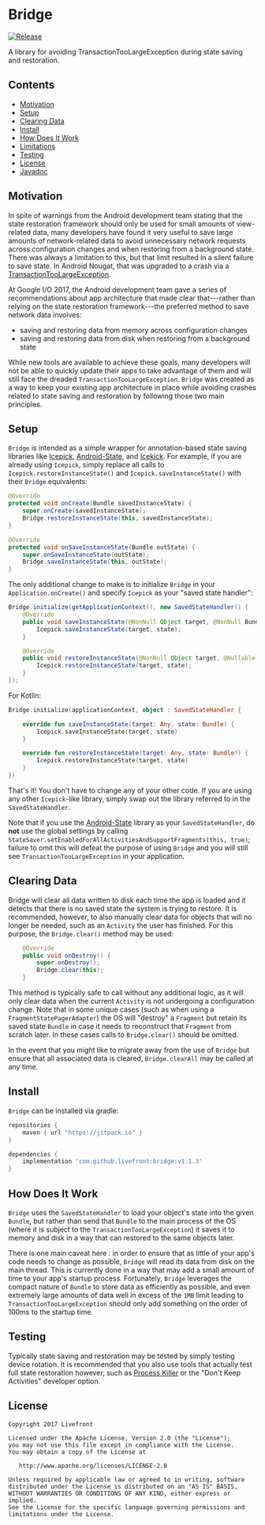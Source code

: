 # Bridge

[![Release](https://jitpack.io/v/Livefront/bridge.svg)](https://jitpack.io/#Livefront/bridge)

A library for avoiding TransactionTooLargeException during state saving and restoration.

## Contents

* [Motivation](#motivation)
* [Setup](#setup)
* [Clearing Data](#clear)
* [Install](#install)
* [How Does It Work](#how)
* [Limitations](#limitations)
* [Testing](#testing)
* [License](#license)
* [Javadoc](https://jitpack.io/com/github/livefront/bridge/v1.1.1/javadoc/index.html)

<a name="motivation"></a>
## Motivation

In spite of warnings from the Android development team stating that the state restoration framework should only be used for small amounts of view-related data, many developers have found it very useful to save large amounts of network-related data to avoid unnecessary network requests across configuration changes and when restoring from a background state. There was always a limitation to this, but that limit resulted in a silent failure to save state. In Android Nougat, that was upgraded to a crash via a [TransactionTooLargeException](https://developer.android.com/reference/android/os/TransactionTooLargeException.html).

At Google I/O 2017, the Android development team gave a series of recommendations about app architecture that made clear that---rather than relying on the state restoration framework---the preferred method to save network data involves:

- saving and restoring data from memory across configuration changes
- saving and restoring data from disk when restoring from a background state

While new tools are available to achieve these goals, many developers will not be able to quickly update their apps to take advantage of them and will still face the dreaded `TransactionTooLargeException`. `Bridge` was created as a way to keep your existing app architecture in place while avoiding crashes related to state saving and restoration by following those two main principles.

<a name="setup"></a>
## Setup

`Bridge` is intended as a simple wrapper for annotation-based state saving libraries like [Icepick](https://github.com/frankiesardo/icepick), [Android-State](https://github.com/evernote/android-state), and [Icekick](https://github.com/tinsukE/icekick). For example, if you are already using `Icepick`, simply replace all calls to `Icepick.restoreInstanceState()` and `Icepick.saveInstanceState()` with their `Bridge` equivalents:

```java
@Override
protected void onCreate(Bundle savedInstanceState) {
    super.onCreate(savedInstanceState);
    Bridge.restoreInstanceState(this, savedInstanceState);
}

@Override
protected void onSaveInstanceState(Bundle outState) {
    super.onSaveInstanceState(outState);
    Bridge.saveInstanceState(this, outState);
}
```

The only additional change to make is to initialize `Bridge` in your `Application.onCreate()` and specify `Icepick` as your "saved state handler":

```java
Bridge.initialize(getApplicationContext(), new SavedStateHandler() {
    @Override
    public void saveInstanceState(@NonNull Object target, @NonNull Bundle state) {
        Icepick.saveInstanceState(target, state);
    }

    @Override
    public void restoreInstanceState(@NonNull Object target, @Nullable Bundle state) {
        Icepick.restoreInstanceState(target, state);
    }
});
```
For Kotlin:
```kotlin
Bridge.initialize(applicationContext, object : SavedStateHandler {

    override fun saveInstanceState(target: Any, state: Bundle) {
        Icepick.saveInstanceState(target, state)
    }

    override fun restoreInstanceState(target: Any, state: Bundle?) {
        Icepick.restoreInstanceState(target, state)
    }
})
```

That's it! You don't have to change any of your other code. If you are using any other `Icepick`-like library, simply swap out the library referred to in the `SavedStateHandler`.

Note that if you use the [Android-State](https://github.com/evernote/android-state) library as your `SavedStateHandler`, do **not** use the global settings by calling `StateSaver.setEnabledForAllActivitiesAndSupportFragments(this, true)`; failure to omit this will defeat the purpose of using `Bridge` and you will still see `TransactionTooLargeException` in your application.

<a name="clear"></a>
## Clearing Data

Bridge will clear all data written to disk each time the app is loaded and it detects that there is no saved state the system is trying to restore. It is recommended, however, to also manually clear data for objects that will no longer be needed, such as an `Activity` the user has finished. For this purpose, the `Bridge.clear()` method may be used:

```java
    @Override
    public void onDestroy() {
        super.onDestroy();
        Bridge.clear(this);
    }
```

This method is typically safe to call without any additional logic, as it will only clear data when the current `Activity` is not undergoing a configuration change. Note that in some unique cases (such as when using a `FragmentStatePagerAdapter`) the OS will "destroy" a `Fragment` but retain its saved state `Bundle` in case it needs to reconstruct that `Fragment` from scratch later. In these cases calls to `Bridge.clear()` should be omitted.

In the event that you might like to migrate away from the use of `Bridge` but ensure that all associated data is cleared, `Bridge.clearAll` may be called at any time.

<a name="install"></a>
## Install

`Bridge` can be installed via gradle:

```gradle
repositories {
    maven { url "https://jitpack.io" }
}

dependencies {
    implementation 'com.github.livefront:bridge:v1.1.3'
}
```

<a name="how"></a>
## How Does It Work

`Bridge` uses the `SavedStateHandler` to load your object's state into the given `Bundle`, but rather than send that `Bundle` to the main process of the OS (where it is subject to the `TransactionTooLargeException`) it saves it to memory and disk in a way that can restored to the same objects later.

There is one main caveat here : in order to ensure that as little of your app's code needs to change as possible, `Bridge` will read its data from disk on the main thread. This is currently done in a way that may add a small amount of time to your app's startup process. Fortunately, `Bridge` leverages the compact nature of `Bundle` to store data as efficiently as possible, and even extremely large amounts of data well in excess of the `1MB` limit leading to `TransactionTooLargeException` should only add something on the order of 100ms to the startup time.

<a name="testing"></a>
## Testing

Typically state saving and restoration may be tested by simply testing device rotation. It is recommended that you also use tools that actually test full state restoration however, such as [Process Killer](https://github.com/livefront/process-killer-android) or the "Don't Keep Activities" developer option.

<a name="license"></a>
## License

    Copyright 2017 Livefront

    Licensed under the Apache License, Version 2.0 (the "License");
    you may not use this file except in compliance with the License.
    You may obtain a copy of the License at

       http://www.apache.org/licenses/LICENSE-2.0

    Unless required by applicable law or agreed to in writing, software
    distributed under the License is distributed on an "AS IS" BASIS,
    WITHOUT WARRANTIES OR CONDITIONS OF ANY KIND, either express or implied.
    See the License for the specific language governing permissions and
    limitations under the License.